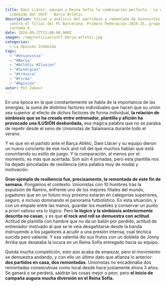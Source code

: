 ```yaml
---
title: Dani Llácer, equipo y Reina Sofía la combinación perfecta - La opinión
  indebida del USCF - Barça Atlètic
description: Visión y análisis del partidazo y remontada de Unionistas en casa
  contra el filial del FC Barcelona. Primera Federación 2024-25, grupo 1,
  jornada 4
date: 2024-09-17T13:00:00.000Z
imagen: /img/noticias/uscf-barça-atletic.jpg
categorias:
  - La Opinión Indebida
tags:
  - "#Unionistas"
  - "#Barça"
  - "#Atlètic #Ilusión"
  - "#Sinergias"
  - "#Crónica"
  - "#Firma"
  - "#Opinión"
autor: Pol Zakour
---
```

En una época en la que constantemente se habla de la importancia de las sinergias, la suma de distintos factores individuales que hacen que su unión sea superior al efecto de dichos factores de forma individual, **la relación de simbiosis que se ha creado entre entrenador, plantilla y afición ha provocado una ILUSIÓN desbordada,** esa mágica palabra que no se paraba de repetir desde el seno de Unionistas de Salamanca durante todo el verano.

Y es que en el partido ante el Barça Atlètic, Dani Llácer y su equipo dieron un nuevo concierto de ese rock and roll del que muchos hablan que está convirtiendo su estilo de juego. Y la comparación, al menos por el momento, es más que acertada. Son aún 4 jornadas, pero esta plantilla nos ha dejado pinceladas de resiliencia (otra palabra muy de moda) y motivación.

**Gran ejemplo de resiliencia fue, precisamente, la remontada de este fin de semana.** Pongamos el contexto: Unionistas con 10 hombres tras la expulsión de Ramiro, enfrente uno de los mejores filiales del mundo, jugadores que en un futuro muy próximo estarán en categorías superiores, seguro, e incluso dominando el panorama futbolístico. En esta situación, y con un empate entre las manos, guardar los muebles y conservar un punto a priori valioso era lo lógico. Pero **lo lógico y la simbiosis anteriormente descrita no casan**, y es que **el rock and roll se demuestra con actitud**. Actitud de plantilla con hambre que no da un balón por perdido, actitud de entrenador motivado al que se le veía desgañitarse desde la banda instruyendo a los jugadores a acudir a una presión intensa, cual técnica suicida pero valiente. Y esa valentía dio sus frutos con un doblete de Jonny Arriba que desataba la locura en un Reina Sofía entregado hacia su equipo.

Queda mucha competición, esto aún acaba de empezar, pero el movimiento se demuestra andando, y con ello un último dato que afianza lo anterior: **dos partidos en casa, dos remontadas.** Unionistas no encadenaba dos remontadas consecutivas como local desde hace justamente ahora 3 años. Se ganará o se perderá, saldrán las cosas mejor o peor, pero **el inicio de campaña augura mucha diversión en el Reina Sofía.**
